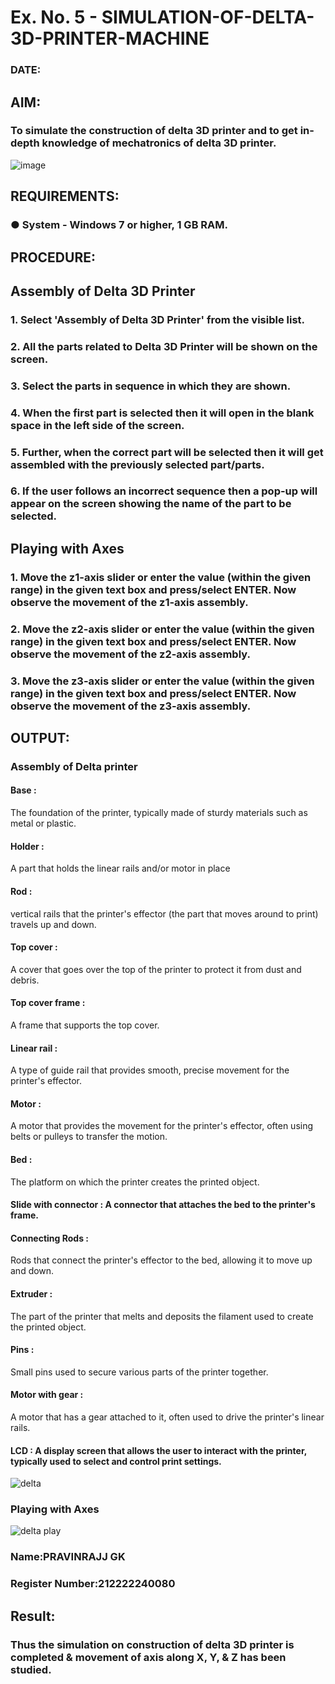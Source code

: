 # Ex. No. 5 - SIMULATION-OF-DELTA-3D-PRINTER-MACHINE

### DATE: 
## AIM:
### To simulate the construction of delta 3D printer and to get in-depth knowledge of mechatronics of delta 3D printer.

![image](https://github.com/Sellakumar1987/Ex.-No.-5---SIMULATION-OF-DELTA-3D-PRINTER-MACHINE/assets/113594316/c784471e-098f-456d-9c1b-e9f0ce56cc9b)

## REQUIREMENTS:
### ●	System - Windows 7 or higher, 1 GB RAM.

## PROCEDURE:

## Assembly of Delta 3D Printer
### 1.	Select 'Assembly of Delta 3D Printer' from the visible list.
### 2.	All the parts related to Delta 3D Printer will be shown on the screen.
### 3.	Select the parts in sequence in which they are shown.
### 4.	When the first part is selected then it will open in the blank space in the left side of the screen.
### 5.	Further, when the correct part will be selected then it will get assembled with the previously selected part/parts.
### 6.	If the user follows an incorrect sequence then a pop-up will appear on the screen showing the name of the part to be selected.

## Playing with Axes
### 1.	Move the z1-axis slider or enter the value (within the given range) in the given text box and press/select ENTER. Now observe the movement of the z1-axis assembly.
### 2.	Move the z2-axis slider or enter the value (within the given range) in the given text box and press/select ENTER. Now observe the movement of the z2-axis assembly.
### 3.	Move the z3-axis slider or enter the value (within the given range) in the given text box and press/select ENTER. Now observe the movement of the z3-axis assembly.

## OUTPUT:
### Assembly of Delta printer
#### Base :
The foundation of the printer, typically made of sturdy materials such as metal or plastic.
#### Holder :
A part that holds the linear rails and/or motor in place
#### Rod :
vertical rails that the printer's effector (the part that moves around to print) travels up and down.
#### Top cover :
 A cover that goes over the top of the printer to protect it from dust and debris.
#### Top cover frame :
A frame that supports the top cover.
#### Linear rail :
 A type of guide rail that provides smooth, precise movement for the printer's effector.
#### Motor :
A motor that provides the movement for the printer's effector, often using belts or pulleys to transfer the motion.
#### Bed :
The platform on which the printer creates the printed object.
#### Slide with connector : A connector that attaches the bed to the printer's frame.
#### Connecting Rods :
Rods that connect the printer's effector to the bed, allowing it to move up and down.
#### Extruder :
The part of the printer that melts and deposits the filament used to create the printed object.
#### Pins :
Small pins used to secure various parts of the printer together.
#### Motor with gear :
A motor that has a gear attached to it, often used to drive the printer's linear rails.
#### LCD : A display screen that allows the user to interact with the printer, typically used to select and control print settings.

![delta](https://github.com/Saravana-kumar369/Ex.-No.-5---SIMULATION-OF-DELTA-3D-PRINTER-MACHINE/assets/117925254/2d0147bf-e92a-4254-850b-f1ac2a8ec460)


### Playing with Axes
![delta play](https://github.com/Saravana-kumar369/Ex.-No.-5---SIMULATION-OF-DELTA-3D-PRINTER-MACHINE/assets/117925254/3abb5dc4-544e-490b-a7d6-17c9b7b315bb)


### Name:PRAVINRAJJ GK
### Register Number:212222240080

## Result: 
### Thus the simulation on construction of delta 3D printer is completed & movement of axis along X, Y, & Z has been studied.
